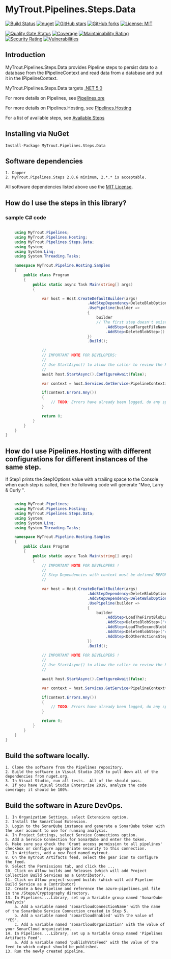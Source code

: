 # MyTrout.Pipelines.Steps.Data

[![Build Status](https://dev.azure.com/mytrout/Pipelines/_apis/build/status/mytrout.Pipelines.Steps.Data?branchName=master)](https://dev.azure.com/mytrout/Pipelines/_build/latest?definitionId=22&branchName=master)
[![nuget](https://buildstats.info/nuget/MyTrout.Pipelines.Steps.Data?includePreReleases=true)](https://www.nuget.org/packages/MyTrout.Pipelines.Steps.Data/)
[![GitHub stars](https://img.shields.io/github/stars/mytrout/Pipelines.svg)](https://github.com/mytrout/Pipelines/stargazers)
[![GitHub forks](https://img.shields.io/github/forks/mytrout/Pipelines.svg)](https://github.com/mytrout/Pipelines/network)
[![License: MIT](https://img.shields.io/github/license/mytrout/Pipelines.svg)](https://licenses.nuget.org/MIT)

[![Quality Gate Status](https://sonarcloud.io/api/project_badges/measure?project=Pipelines.Steps.Data&metric=alert_status)](https://sonarcloud.io/dashboard?id=Pipelines.Steps.Data)
[![Coverage](https://sonarcloud.io/api/project_badges/measure?project=Pipelines.Steps.Data&metric=coverage)](https://sonarcloud.io/dashboard?id=Pipelines.Steps.Data)
[![Maintainability Rating](https://sonarcloud.io/api/project_badges/measure?project=Pipelines.Steps.Data&metric=sqale_rating)](https://sonarcloud.io/dashboard?id=Pipelines.Steps.Data)
[![Security Rating](https://sonarcloud.io/api/project_badges/measure?project=Pipelines.Steps.Data&metric=security_rating)](https://sonarcloud.io/dashboard?id=Pipelines.Steps.Data)
[![Vulnerabilities](https://sonarcloud.io/api/project_badges/measure?project=Pipelines.Steps.Data&metric=vulnerabilities)](https://sonarcloud.io/dashboard?id=Pipelines.Steps.Data)


## Introduction
MyTrout.Pipelines.Steps.Data provides Pipeline steps to persist data to a database from the IPipelineContext and read data from a database and put it in the IPipelineContext.

MyTrout.Pipelines.Steps.Data targets [.NET 5.0](https://dotnet.microsoft.com/download/dotnet/5.0)

For more details on Pipelines, see [Pipelines.ore](../Core/README.md)

For more details on Pipelines.Hosting, see [Pipelines.Hosting](../../Hosting/README.md)

For a list of available steps, see [Available Steps](../README.md)

## Installing via NuGet

    Install-Package MyTrout.Pipelines.Steps.Data

## Software dependencies

    1. Dapper 
    2. MyTrout.Pipelines.Steps 2.0.6 minimum, 2.*.* is acceptable.

All software dependencies listed above use the [MIT License](https://licenses.nuget.org/MIT).

## How do I use the steps in this library?

### sample C# code

```csharp

    using MyTrout.Pipelines;
    using MyTrout.Pipelines.Hosting;
    using MyTrout.Pipelines.Steps.Data;
    using System;
    using System.Linq;
    using System.Threading.Tasks;

    namespace MyTrout.Pipeline.Hosting.Samples
    {
        public class Program
        {
            public static async Task Main(string[] args)
            {

                var host = Host.CreateDefaultBuilder(args)
                                    .AddStepDependency<DeleteBlobOptions>()
                                    .UsePipeline(builder => 
                                    {
                                        builder
                                        // The first step doesn't exist and  must be user-provided.
                                            .AddStep<LoadTargetFileNameStep>()
                                            .AddStep<DeleteBlobStep>()
                                    })
                                    .Build();

                //
                // IMPORTANT NOTE FOR DEVELOPERS:
                // 
                // Use StartAsync() to allow the caller to review the PipelineContext after execution.
                //
                await host.StartAsync().ConfigureAwait(false);

                var context = host.Services.GetService<PipelineContext>();

                if(context.Errors.Any())
                {
                    // TODO: Errors have already been logged, do any special error processing here.
                }

                return 0;
            }
        }
    }
}

```

## How do I use Pipelines.Hosting with different configurations for different instances of the same step.

If Step1 prints the Step1Options value with a trailing space to the Console when each step is called, then the following code will generate "Moe, Larry & Curly ".

```csharp

    using MyTrout.Pipelines;
    using MyTrout.Pipelines.Hosting;
    using MyTrout.Pipelines.Steps.Data;
    using System;
    using System.Linq;
    using System.Threading.Tasks;

    namespace MyTrout.Pipeline.Hosting.Samples
    {
        public class Program
        {
            public static async Task Main(string[] args)
            {
                // IMPORTANT NOTE FOR DEVELOPERS !
                // 
                // Step Dependencies with context must be defined BEFORE UsePipelines() to load the dependencies correctly.
                //

                var host = Host.CreateDefaultBuilder(args)
                                    .AddStepDependency<DeleteBlobOptions>("context-A")
                                    .AddStepDependency<DeleteBlobOptions("context-B")
                                    .UsePipeline(builder => 
                                    {
                                        builder
                                            .AddStep<LoadTheFirstBlobLocationStep>()
                                            .AddStep<DeleteBlobStep>("context-A")
                                            .AddStep<LoadTheSecondBlobLocationStep>()
                                            .AddStep<DeleteBlobStep>("context-B")
                                            .AddStep<DoOtherActionsStep>()
                                    })
                                    .Build();
                
                // IMPORTANT NOTE FOR DEVELOPERS !
                // 
                // Use StartAsync() to allow the caller to review the PipelineContext after execution.
                //

                await host.StartAsync().ConfigureAwait(false);

                var context = host.Services.GetService<PipelineContext>();

                if(context.Errors.Any())
                {
                    // TODO: Errors have already been logged, do any special error processing here.
                }

                return 0;
            }
        }
    }
}
```

## Build the software locally.
    1. Clone the software from the Pipelines repository.
    2. Build the software in Visual Studio 2019 to pull down all of the dependencies from nuget.org.
    3. In Visual Studio, run all tests.  All of the should pass.
    4. If you have Visual Studio Enterprise 2019, analyze the code coverage; it should be 100%.

## Build the software in Azure DevOps.
    1. In Organization Settings, select Extensions option.
    2. Install the SonarCloud Extension.
    3. Login to the SonarQube instance and generate a SonarQube token with the user account to use for running analysis.
    4. In Project Settings, select Service Connections option.
    5. Add a Service Connection for SonarQube and enter the token.
    6. Make sure you check the 'Grant access permission to all pipelines' checkbox or configure appropriate security to this connection.
    7. In Artifacts, add a new Feed named mytrout.
    8. On the mytrout Artifacts feed, select the gear icon to configure the feed.
    9. Select the Permissions tab, and click the ...
    10. Click on Allow builds and Releases (which will add Project Collection Build Services as a Contributor).
    11. Click on Allow project-scoped builds (which will add Pipeline Build Service as a Contributor)
    12. Create a New Pipeline and reference the azure-pipelines.yml file in the /Steps/Cryptography directory.
    13. In Pipelines....Library, set up a Variable group named 'SonarQube Analysis'
        a. Add a variable named 'sonarCloudConnectionName' with the name of the SonarQube Service Connection created in Step 5.
        b. Add a variable named 'sonarCloudEnabled' with the value of 'YES'.
        c. Add a variable named 'sonarCloudOrganization' with the value of your SonarCloud organization.
    14. In Pipelines....Library, set up a Variable Group named 'Pipelines Artifacts Feed'.
        a. Add a variable named 'publishVstsFeed' with the value of the feed to which output should be published.
    13. Run the newly created pipeline.
